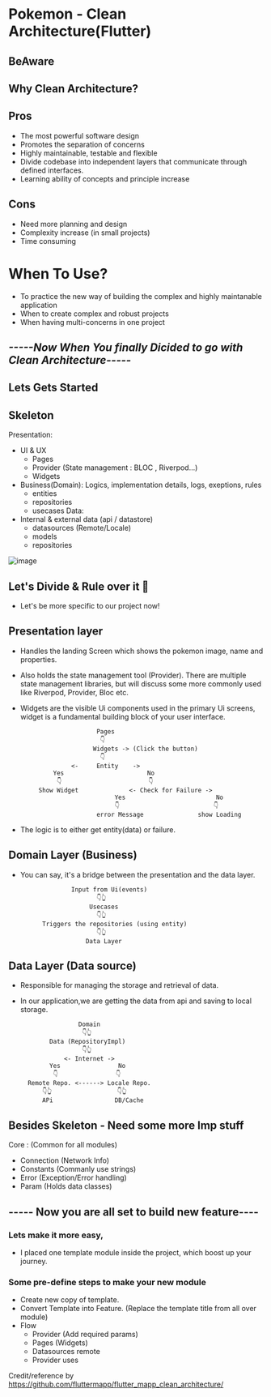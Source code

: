 
# Pokemon - Clean Architecture(Flutter)

## BeAware 

## Why Clean Architecture?
## Pros 
* The most powerful software design
* Promotes the separation of concerns
* Highly maintainable, testable and flexible
* Divide codebase into independent layers that communicate through defined interfaces.
* Learning ability of concepts and principle increase

## Cons
* Need more planning and design
* Complexity increase (in small projects)
* Time consuming

# When To Use?
* To practice the new way of building the complex and highly maintanable application
* When to create complex and robust projects
* When having multi-concerns in one project

## *-----Now When You finally Dicided to go with Clean Architecture-----*
## Lets Gets Started

## Skeleton
Presentation: 
* UI & UX 
    * Pages
    * Provider (State management : BLOC , Riverpod...)
    * Widgets
* Business(Domain): 
 Logics, implementation details, logs, exeptions, rules
    * entities
    * repositories 
    * usecases
Data: 
* Internal & external data (api / datastore)
    * datasources (Remote/Locale)
    * models
    * repositories 

![image](https://github.com/Abhishek24v/Pokemon-Clean_Architecture/assets/88134020/fe447bf4-7bd8-41d6-ba4c-5b5d99662e5d)

## Let's Divide & Rule over it 🔨 

* Let's be more specific to our project now!
 
## Presentation layer 

* Handles the landing Screen which shows the pokemon image, name and properties.
* Also holds the state management tool (Provider). There are multiple state management libraries, but will discuss some more commonly used like Riverpod, Provider, Bloc etc.
* Widgets are the visible Ui components used in the primary Ui screens, widget is a fundamental building block of your user interface. 

                           Pages 
                            👇 
                          Widgets -> (Click the button)
                            👇 
                    <-     Entity    ->
               Yes                       No
                👇                        👇   
           Show Widget              <- Check for Failure ->
                                Yes                         No
                                👇                          👇 
                           error Message               show Loading



* The logic is to either get entity(data) or failure.


## Domain Layer (Business)

* You can say, it's a bridge between the presentation and the data layer. 

                    Input from Ui(events)
                           👇👆 
                         Usecases
                           👇👆  
            Triggers the repositories (using entity)
                           👇👆 
                        Data Layer


## Data Layer (Data source)

* Responsible for managing the storage and retrieval of data.
* In our application,we are getting the data from api and saving to local storage. 

                      Domain
                       👇👆 
              Data (RepositoryImpl)
                       👇👆 
                  <- Internet ->
              Yes                No
               👇                👇 
        Remote Repo. <------> Locale Repo.
            👇👆                  👇👆  
            APi                 DB/Cache

## Besides Skeleton - Need some more Imp stuff

Core : (Common for all modules)
* Connection (Network Info)
* Constants (Commanly use strings)
* Error (Exception/Error handling)
* Param (Holds data classes)

## ----- Now you are all set to build new feature----

### Lets make it more easy,

* I placed one template module inside the project, which boost up your journey.

### Some pre-define steps to make your new module 
* Create new copy of template.
* Convert Template into Feature. (Replace the template title from all over module)
* Flow
    - Provider (Add required params)
    - Pages (Widgets)
    - Datasources remote
    - Provider uses

Credit/reference by https://github.com/fluttermapp/flutter_mapp_clean_architecture/
